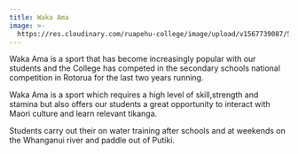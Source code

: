 ```yaml
---
title: Waka Ama
image: >-
  https://res.cloudinary.com/ruapehu-college/image/upload/v1567739087/54518006_2542960202442493_3704822335509889024_n_wz276t.jpg
---
```

Waka Ama is a sport that has become increasingly popular with our students and the College has competed in the secondary schools national competition in Rotorua for the last two years running. 

Waka Ama is  a sport which requires a high level of skill,strength and stamina but also offers our students a great opportunity to interact with Maori culture and learn relevant tikanga. 

Students carry out their on water training after schools and at weekends on the Whanganui river and paddle out of Putiki. 
